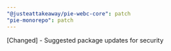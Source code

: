 ```yaml
---
"@justeattakeaway/pie-webc-core": patch
"pie-monorepo": patch
---
```


[Changed] - Suggested package updates for security
